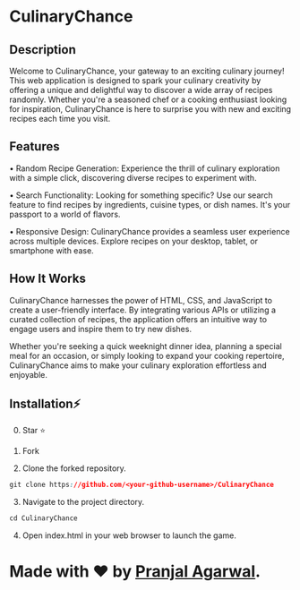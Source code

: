 # CulinaryChance


## Description

Welcome to CulinaryChance, your gateway to an exciting culinary journey! This web application is designed to spark your culinary creativity by offering a unique and delightful way to discover a wide array of recipes randomly. Whether you're a seasoned chef or a cooking enthusiast looking for inspiration, CulinaryChance is here to surprise you with new and exciting recipes each time you visit.

## Features

• Random Recipe Generation: Experience the thrill of culinary exploration with a simple click, discovering diverse recipes to experiment with.

• Search Functionality: Looking for something specific? Use our search feature to find recipes by ingredients, cuisine types, or dish names. It's your passport to a world of flavors.

• Responsive Design: CulinaryChance provides a seamless user experience across multiple devices. Explore recipes on your desktop, tablet, or smartphone with ease.

## How It Works

CulinaryChance harnesses the power of HTML, CSS, and JavaScript to create a user-friendly interface. By integrating various APIs or utilizing a curated collection of recipes, the application offers an intuitive way to engage users and inspire them to try new dishes.

Whether you're seeking a quick weeknight dinner idea, planning a special meal for an occasion, or simply looking to expand your cooking repertoire, CulinaryChance aims to make your culinary exploration effortless and enjoyable.

## Installation⚡

0. Star ⭐

1. Fork

2. Clone the forked repository.

```css
git clone https://github.com/<your-github-username>/CulinaryChance
```

3. Navigate to the project directory.

```py
cd CulinaryChance
```

4. Open index.html in your web browser to launch the game.


# Made with ❤ by [Pranjal Agarwal](https://github.com/Pranjal360Agarwal).
